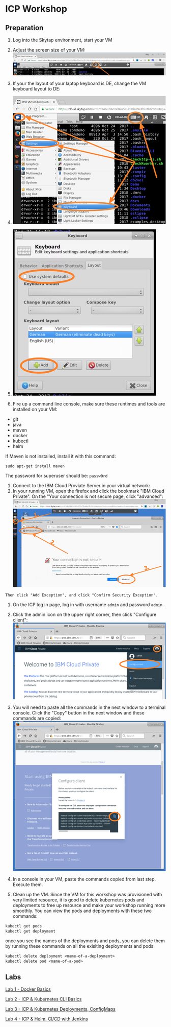 # ICP Workshop

## Preparation

1. Log into the Skytap environment, start your VM
1. Adjust the screen size of your VM: ![Adjust VM screen size](/doc-images/adjust-vm-screen-size.png "Adjust VM screen size")
1. If your the layout of your laptop keyboard is DE, change the VM keyboard layout to DE:
  1. ![Adjust keyboard layout part 1](/doc-images/keyboard-layout-de-1.png "Adjust keyboard layout part 1")
  1. ![Adjust keyboard layout part 2](/doc-images/keyboard-layout-de-2.png "Adjust keyboard layout part 2")

1. Fire up a command line console, make sure these runtimes and tools are installed on your VM:
  * git
  * java
  * maven
  * docker
  * kubectl
  * helm
  
  If Maven is not installed, install it with this command:

  ```
  sudo apt-get install maven
  ```
  The password for superuser should be: `passw0rd`

1. Connect to the IBM Cloud Proviate Server in your virtual network:
  1. In your running VM, open the firefox and click the bookmark "IBM Cloud Private". On the "Your connection is not secure page, click "advanced":![Init ICP Server 1](/doc-images/init-icp-server-1.png "Init ICP Server 1")

    Then click "Add Exception", and click "Confirm Security Exception".

  1. On the ICP log in page, log in with username `admin` and password `admin`. 

  1. Click the admin icon on the upper right corner, then click "Configure client": ![Configure ICP client 0](/doc-images/configure-icp-client-0.png "Configure ICP client 0")

  1. You will need to paste all the commands in the next window to a terminal console. Click the "Copy" button in the next window and these commands are copied: ![Configure ICP client 1](/doc-images/configure-icp-client-1.png "Configure ICP client 1")

  1. In a console in your VM, paste the commands copied from last step. Execute them. 

1. Clean up the VM. Since the VM for this workshop was provisioned with very limited resource, it is good to delete kubernetes pods and deployments to free up resource and make your workshop running more smoothly. You can view the pods and deployments with these two commands:

  ```
  kubectl get pods
  kubectl get deployment
  ```
  once you see the names of the deployments and pods, you can delete them by running these commands on all the exisiting deployments and pods:
  ```
  kubectl delete deployment <name-of-a-deployment>
  kubectl delete pod <name-of-a-pod>
  ```


## Labs

[Lab 1 - Docker Basics ](Lab1/)

[Lab 2 - ICP & Kubernetes CLI Basics](Lab2/)

[Lab 3 - ICP & Kubernetes Deployments, ConfigMaps](Lab3/)

[Lab 4 - ICP & Helm, CI/CD with Jenkins](Lab4/)

